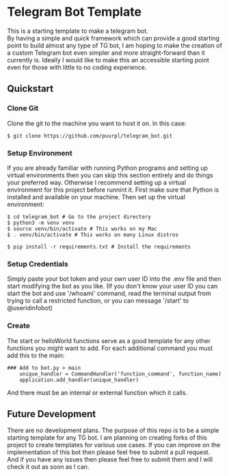 # Telegram Bot Template

This is a starting template to make a telegram bot.  
By having a simple and quick framework which can provide a good starting point to build almost any type of TG bot, I am hoping to make the creation of a custom Telegram bot even simpler and more straight-forward than it currently is. 
Ideally I would like to make this an accessible starting point even for those with little to no coding experience.

## Quickstart

### Clone Git

Clone the git to the machine you want to host it on. In this case:
~~~
$ git clone https://github.com/puurpl/telegram_bot.git
~~~

### Setup Environment

If you are already familiar with running Python programs and setting up virtual environments then you can skip this section entirely and do things your preferred way.
Otherwise I recommend setting up a virtual environment for this project before runnint it. First make sure that Python is installed and available on your machine.
Then set up the virtual environment:

~~~
$ cd telegram_bot # Go to the project directory
$ python3 -m venv venv 
$ source venv/bin/activate # This works on my Mac
$ . venv/bin/activate # This works on many Linux distros

$ pip install -r requirements.txt # Install the requirements
~~~

### Setup Credentials

Simply paste your bot token and your own user ID into the .env file and then start modifying the bot as you like. (If you don't know your user ID you can start the bot and use '/whoami' command, read the terminal output from trying to call a restricted function, or you can message '/start' to @useridinfobot)

### Create

The start or helloWorld functions serve as a good template for any other functions you might want to add. For each additional command you must add this to the main:

~~~
### Add to bot.py > main
    unique_handler = CommandHandler('function_command', function_name)
    application.add_handler(unique_handler)
~~~

And there must be an internal or external function which it calls.




## Future Development

There are no development plans. The purpose of this repo is to be a simple starting template for any TG bot. I am planning on creating forks of this project to create templates for various use cases.
If you can improve on the implementation of this bot then please feel free to submit a pull request.
And if you have any issues then please feel free to submit them and I will check it out as soon as I can.
